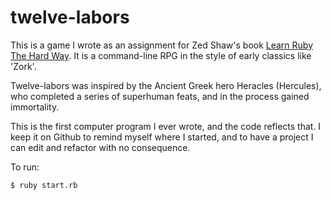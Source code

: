 # twelve-labors #

This is a game I wrote as an assignment for Zed Shaw's book
[Learn Ruby The Hard Way](http://ruby.learncodethehardway.org/).
It is a command-line RPG in the style of early classics like
'Zork'.

Twelve-labors was inspired by the Ancient Greek hero Heracles
(Hercules), who completed a series of superhuman feats, and in
the process gained immortality.

This is the first computer program I ever wrote, and the code
reflects that.  I keep it on Github to remind myself where I
started, and to have a project I can edit and refactor with
no consequence.

To run:

    $ ruby start.rb
